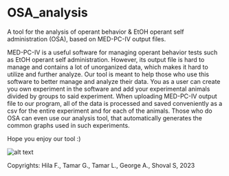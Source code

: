 # OSA_analysis
A tool for the analysis of operant behavior &amp; EtOH operant self administration (OSA), based on MED-PC-IV output files.

MED-PC-IV is a useful software for managing operant behavior tests such as EtOH operant self administration. However, its output file is hard to manage and contains a lot of unorganized data, which makes it hard to utilize and further analyze. 
Our tool is meant to help those who use this software to better manage and analyze their data. You as a user can create you own experiment in the software and add your experimental animals divided by groups to said experiment. When uploading MED-PC-IV output file to our program, all of the data is processed and saved conveniently as a csv for the entire experiment and for each of the animals. Those who do OSA can even use our analysis tool, that automatically generates the common graphs used in such experiments.

Hope you enjoy our tool :)

![alt text](https://www.mdpi.com/brainsci/brainsci-11-00189/article_deploy/html/images/brainsci-11-00189-g004a.png)



Copyrights: Hila F., Tamar G., Tamar L., George A., Shoval S, 2023
